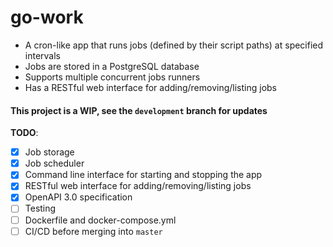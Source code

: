 # go-work
* A cron-like app that runs jobs (defined by their script paths) at specified intervals
* Jobs are stored in a PostgreSQL database
* Supports multiple concurrent jobs runners
* Has a RESTful web interface for adding/removing/listing jobs
#### This project is a WIP, see the `development` branch for updates
**TODO**:
- [x] Job storage
- [x] Job scheduler
- [x] Command line interface for starting and stopping the app
- [x] RESTful web interface for adding/removing/listing jobs
- [x] OpenAPI 3.0 specification
- [ ] Testing
- [ ] Dockerfile and docker-compose.yml
- [ ] CI/CD before merging into `master`
